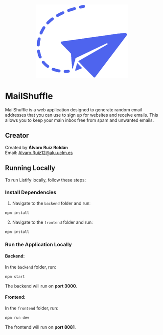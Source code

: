 <p align="center">
  <img 
    src="https://github.com/HrnyGranny/MailShuffle/blob/main/frontend/src/assets/img/logos/MailShuffleIcoAlone.png" 
    alt="MailShuffle" 
    width="300">
</p>

# MailShuffle

MailShuffle is a web application designed to generate random email addresses that you can use to sign up for websites and receive emails. This allows you to keep your main inbox free from spam and unwanted emails.

## Creator

Created by **Álvaro Ruiz Roldán**  
Email: [Alvaro.Ruiz12@alu.uclm.es](mailto:Alvaro.Ruiz12@alu.uclm.es)

## Running Locally

To run Listify locally, follow these steps:

### **Install Dependencies**

1. Navigate to the `backend` folder and run:

```bash 
npm install
```

2. Navigate to the `frontend` folder and run:

```bash 
npm install
```

### **Run the Application Locally**

#### **Backend:**
In the `backend` folder, run:

```bash
npm start
```

The backend will run on **port 3000**.

#### **Frontend:**
In the `frontend` folder, run:

```bash
npm run dev
```

The frontend will run on **port 8081**.
